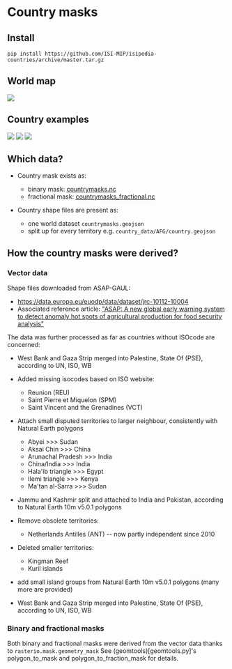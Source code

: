 # Country masks

## Install

    pip install https://github.com/ISI-MIP/isipedia-countries/archive/master.tar.gz

## World map

![](map.svg)

## Country examples

![](country_data/AFG/country.svg)
![](country_data/FRA/country.svg)
![](country_data/SDN/country.svg)


## Which data?

- Country mask exists as:
    - binary mask: [countrymasks.nc](countrymasks.nc)
    - fractional mask: [countrymasks_fractional.nc](countrymasks_fractional.nc)

- Country shape files are present as:
    - one world dataset `countrymasks.geojson`
    - split up for every territory e.g. `country_data/AFG/country.geojson`


## How the country masks were derived? 

### Vector data

Shape files downloaded from ASAP-GAUL: 
- https://data.europa.eu/euodp/data/dataset/jrc-10112-10004
- Associated reference article: ["ASAP: A new global early warning system to detect anomaly hot spots of agricultural production for food security analysis"](https://www.sciencedirect.com/science/article/pii/S0308521X17309095?via%3Dihub)


The data was further processed as far as countries without ISOcode are concerned:

- West Bank and Gaza Strip merged into Palestine, State Of (PSE), according to UN, ISO, WB

- Added missing isocodes based on ISO website:
    - Reunion (REU)
    - Saint Pierre et Miquelon (SPM)
    - Saint Vincent and the Grenadines (VCT)

- Attach small disputed territories to larger neighbour, consistently with Natural Earth polygons
    - Abyei >>> Sudan
    - Aksai Chin >>> China
    - Arunachal Pradesh >>> India
    - China/India >>> India
    - Hala'ib triangle >>> Egypt
    - Ilemi triangle >>> Kenya
    - Ma'tan al-Sarra >>> Sudan

- Jammu and Kashmir split and attached to India and Pakistan, according to Natural Earth 10m v5.0.1 polygons

- Remove obsolete territories:
    - Netherlands Antilles (ANT) -- now partly independent since 2010

- Deleted smaller territories:
    - Kingman Reef
    - Kuril islands

- add small island groups from Natural Earth  10m v5.0.1 polygons (many more are provided)


- West Bank and Gaza Strip merged into Palestine, State Of (PSE), according to UN, ISO, WB
    

### Binary and fractional masks

Both binary and fractional masks were derived from the vector data thanks to `rasterio.mask.geometry_mask`
See (geomtools)[geomtools.py]'s polygon_to_mask and polygon_to_fraction_mask for details.



